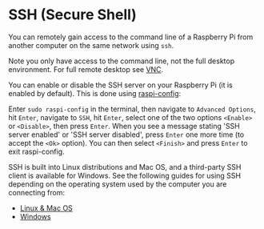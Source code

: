 # SSH (Secure Shell)

You can remotely gain access to the command line of a Raspberry Pi from another computer on the same network using `ssh`.

Note you only have access to the command line, not the full desktop environment. For full remote desktop see [VNC](../vnc/README.md).

You can enable or disable the SSH server on your Raspberry Pi (it is enabled by default). This is done using [raspi-config](../../configuration/raspi-config.md):

Enter `sudo raspi-config` in the terminal, then navigate to `Advanced Options`, hit `Enter`, navigate to `SSH`, hit `Enter`, select one of the two options `<Enable>` or `<Disable>`, then press `Enter`. When you see a message stating 'SSH server enabled' or 'SSH server disabled', press `Enter` one more time (to accept the `<Ok>` option). You can then select `<Finish>` and press `Enter` to exit raspi-config.

SSH is built into Linux distributions and Mac OS, and a third-party SSH client is available for Windows. See the following guides for using SSH depending on the operating system used by the computer you are connecting from:

- [Linux & Mac OS](unix.md)
- [Windows](windows.md)
